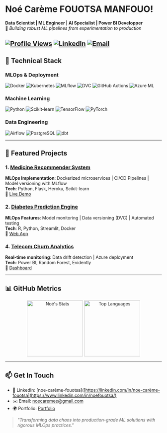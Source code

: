 # Noé Carème FOUOTSA MANFOUO!

**Data Scientist | ML Engineer | AI Specialist | Power BI Developper**  
🚀 *Building robust ML pipelines from experimentation to production*

[![Profile Views](https://komarev.com/ghpvc/?username=noe2019&color=blue&style=flat-square)](https://github.com/noe2019)
[![LinkedIn](https://img.shields.io/badge/-LinkedIn-0077B5?logo=linkedin&logoColor=white)](https://www.linkedin.com/in/noefouotsa/)
[![Email](https://img.shields.io/badge/-Email-D14836?logo=gmail&logoColor=white)](mailto:noecaremee@gmail.com)
---

## 🔧 **Technical Stack**

### **MLOps & Deployment**
<p>
  <img src="https://img.shields.io/badge/Docker-2496ED?logo=docker&logoColor=white" alt="Docker">
  <img src="https://img.shields.io/badge/Kubernetes-326CE5?logo=kubernetes&logoColor=white" alt="Kubernetes">
  <img src="https://img.shields.io/badge/MLflow-0194E2?logo=mlflow&logoColor=white" alt="MLflow">
  <img src="https://img.shields.io/badge/DVC-945DD6?logo=dataversioncontrol&logoColor=white" alt="DVC">
  <img src="https://img.shields.io/badge/GitHub_Actions-2088FF?logo=githubactions&logoColor=white" alt="GitHub Actions">
  <img src="https://img.shields.io/badge/Azure_Machine_Learning-0089D6?logo=microsoftazure&logoColor=white" alt="Azure ML">
</p>

### **Machine Learning**
<p>
  <img src="https://img.shields.io/badge/Python-3776AB?logo=python&logoColor=white" alt="Python">
  <img src="https://img.shields.io/badge/scikit_learn-F7931E?logo=scikitlearn&logoColor=white" alt="Scikit-learn">
  <img src="https://img.shields.io/badge/TensorFlow-FF6F00?logo=tensorflow&logoColor=white" alt="TensorFlow">
  <img src="https://img.shields.io/badge/PyTorch-EE4C2C?logo=pytorch&logoColor=white" alt="PyTorch">
</p>

### **Data Engineering**
<p>
  <img src="https://img.shields.io/badge/Apache_Airflow-017CEE?logo=apacheairflow&logoColor=white" alt="Airflow">
  <img src="https://img.shields.io/badge/PostgreSQL-4169E1?logo=postgresql&logoColor=white" alt="PostgreSQL">
  <img src="https://img.shields.io/badge/dbt-FF694B?logo=dbt&logoColor=white" alt="dbt">
</p>

---

## 🚀 **Featured Projects**

### 1. [Medicine Recommender System](https://github.com/noe2019/Medecine-Recommender)
**MLOps Implementation**: Dockerized microservices | CI/CD Pipelines | Model versioning with MLflow  
**Tech**: Python, Flask, Heroku, Scikit-learn  
📌 [Live Demo](https://aidoctor-227700301703.herokuapp.com/)

### 2. [Diabetes Prediction Engine](https://github.com/noe2019/Early-Diabetes)
**MLOps Features**: Model monitoring | Data versioning (DVC) | Automated testing  
**Tech**: R, Python, Streamlit, Docker  
📌 [Web App](https://et2dmapp.streamlit.app/)

### 4. [Telecom Churn Analytics](https://github.com/noe2019/Telecom-Churn-Analysis-And-Prediction)
**Real-time monitoring**: Data drift detection | Azure deployment  
**Tech**: Power BI, Random Forest, Evidently  
📌 [Dashboard](https://app.powerbi.com/view?r=eyJrIjoiYTQ4ODNhNTItMWVkZC00ZjQ1LTgzYjYtNDIwOWI0ZjZkOWIxIiwidCI6ImI1NWIwM2YzLTIyZmUtNDAyNi1hM2Y0LWQ2NTVjOThiNDAyMCJ9)

---

## 📊 **GitHub Metrics**

<div align="center">
  <img height="180em" src="https://github-readme-stats.vercel.app/api?username=noe2019&show_icons=true&theme=radical&hide_border=true" alt="Noé's Stats">
  <img height="180em" src="https://github-readme-stats.vercel.app/api/top-langs/?username=noe2019&layout=compact&theme=radical&hide_border=true&hide=html,css" alt="Top Languages">
</div>

---

## 📫 **Get In Touch**
- 💼 LinkedIn: [noe-carème-fouotsa]([https://linkedin.com/in/noe-carème-fouotsa](https://www.linkedin.com/in/noefouotsa/)
- ✉️ Email: [noecaremee@gmail.com](mailto:noecaremee@gmail.com)
- 🌍 Portfolio: [Portfolio]([https://yourportfolio.com](https://noe2019.github.io/DA-Portfolio-Website/))

> *"Transforming data chaos into production-grade ML solutions with rigorous MLOps practices."*
